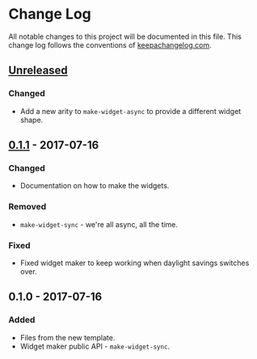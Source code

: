 # Change Log
All notable changes to this project will be documented in this file. This change log follows the conventions of [keepachangelog.com](http://keepachangelog.com/).

## [Unreleased]
### Changed
- Add a new arity to `make-widget-async` to provide a different widget shape.

## [0.1.1] - 2017-07-16
### Changed
- Documentation on how to make the widgets.

### Removed
- `make-widget-sync` - we're all async, all the time.

### Fixed
- Fixed widget maker to keep working when daylight savings switches over.

## 0.1.0 - 2017-07-16
### Added
- Files from the new template.
- Widget maker public API - `make-widget-sync`.

[Unreleased]: https://github.com/your-name/try-clojure/compare/0.1.1...HEAD
[0.1.1]: https://github.com/your-name/try-clojure/compare/0.1.0...0.1.1
